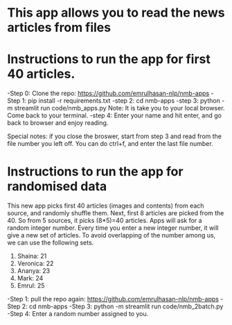 # This app allows you to read the news articles from files

# Instructions to run the app for first 40 articles.

-Step 0: Clone the repo: https://github.com/emrulhasan-nlp/nmb-apps
-Step 1: pip install -r requirements.txt
-step 2: cd nmb-apps
-step 3: python -m streamlit run code/nmb_apps.py 
    Note: It is take you to your local browser. Come back to your terminal.
-step 4: Enter your name and hit enter, and go back to browser and enjoy reading. 

Special notes: if you close the broswer, start from step 3 and read from the file number you left off. You can do ctrl+f, and enter the last file number.


# Instructions to run the app for randomised data 

This new app picks first 40 articles (images and contents) from each source, and randomly shuffle them. Next, first 8 articles are picked from the 40. So from 5 sources, it picks (8*5)=40 articles. Apps will ask for a random integer number. Every time you enter a new integer number, it will give a new set of articles. To avoid overlapping of the number among us, we can use the following sets. 

1. Shaina: 21
2. Veronica: 22
3. Ananya: 23
4. Mark: 24
5. Emrul: 25

-Step 1: pull the repo again: https://github.com/emrulhasan-nlp/nmb-apps
-Step 2: cd nmb-apps
-Step 3: python -m streamlit run code/nmb_2batch.py 
-Step 4: Enter a random number assigned to you.
